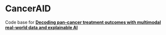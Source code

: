 # CancerAID
Code base for [**Decoding pan-cancer treatment outcomes with multimodal real-world data and explainable AI**](https://www.medrxiv.org/content/10.1101/2023.10.12.23296873v2)
